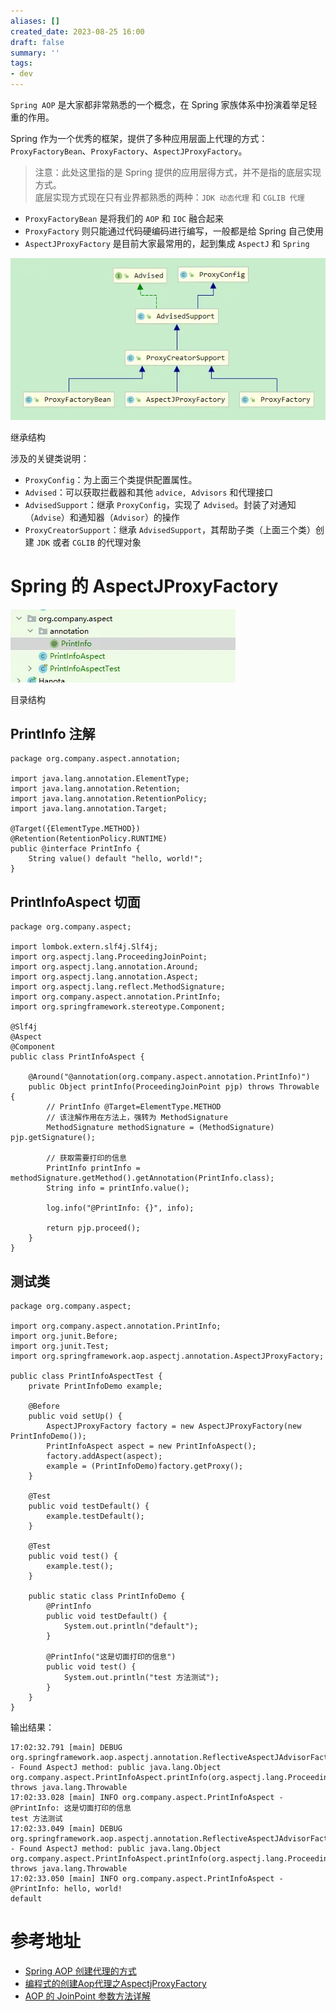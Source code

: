 ```yaml
---
aliases: []
created_date: 2023-08-25 16:00
draft: false
summary: ''
tags:
- dev
---
```


`Spring AOP` 是大家都非常熟悉的一个概念，在 Spring 家族体系中扮演着举足轻重的作用。

Spring 作为一个优秀的框架，提供了多种应用层面上代理的方式：`ProxyFactoryBean`、`ProxyFactory`、`AspectJProxyFactory`。

> 注意：此处这里指的是 Spring 提供的应用层得方式，并不是指的底层实现方式。  
> 底层实现方式现在只有业界都熟悉的两种：`JDK 动态代理` 和 `CGLIB 代理`

* `ProxyFactoryBean` 是将我们的 `AOP` 和 `IOC` 融合起来
* `ProxyFactory` 则只能通过代码硬编码进行编写，一般都是给 Spring 自己使用
* `AspectJProxyFactory` 是目前大家最常用的，起到集成 `AspectJ` 和 `Spring`

![|485](../../Attachments/1e8eda75aecec13e4b974723901aeefd_MD5.webp)

继承结构

涉及的关键类说明：

* `ProxyConfig`：为上面三个类提供配置属性。
* `Advised`：可以获取拦截器和其他 `advice, Advisors` 和代理接口
* `AdvisedSupport`：继承 `ProxyConfig`，实现了 `Advised`。封装了对通知（`Advise`）和通知器（`Advisor`）的操作
* `ProxyCreatorSupport`：继承 `AdvisedSupport`，其帮助子类（上面三个类）创建 `JDK` 或者 `CGLIB` 的代理对象

Spring 的 AspectJProxyFactory
========================

![525](../../Attachments/170c01e75b0d83cec79c0ac2f2a7bb26_MD5.webp)

目录结构

PrintInfo 注解
------------

```
package org.company.aspect.annotation;

import java.lang.annotation.ElementType;
import java.lang.annotation.Retention;
import java.lang.annotation.RetentionPolicy;
import java.lang.annotation.Target;

@Target({ElementType.METHOD})
@Retention(RetentionPolicy.RUNTIME)
public @interface PrintInfo {
    String value() default "hello, world!";
} 
```

PrintInfoAspect 切面
------------------

```
package org.company.aspect;

import lombok.extern.slf4j.Slf4j;
import org.aspectj.lang.ProceedingJoinPoint;
import org.aspectj.lang.annotation.Around;
import org.aspectj.lang.annotation.Aspect;
import org.aspectj.lang.reflect.MethodSignature;
import org.company.aspect.annotation.PrintInfo;
import org.springframework.stereotype.Component;

@Slf4j
@Aspect
@Component
public class PrintInfoAspect {

    @Around("@annotation(org.company.aspect.annotation.PrintInfo)")
    public Object printInfo(ProceedingJoinPoint pjp) throws Throwable {
        // PrintInfo @Target=ElementType.METHOD
        // 该注解作用在方法上，强转为 MethodSignature
        MethodSignature methodSignature = (MethodSignature) pjp.getSignature();

        // 获取需要打印的信息
        PrintInfo printInfo = methodSignature.getMethod().getAnnotation(PrintInfo.class);
        String info = printInfo.value();

        log.info("@PrintInfo: {}", info);

        return pjp.proceed();
    }
} 
```

测试类
---

```
package org.company.aspect;

import org.company.aspect.annotation.PrintInfo;
import org.junit.Before;
import org.junit.Test;
import org.springframework.aop.aspectj.annotation.AspectJProxyFactory;

public class PrintInfoAspectTest {
    private PrintInfoDemo example;

    @Before
    public void setUp() {
        AspectJProxyFactory factory = new AspectJProxyFactory(new PrintInfoDemo());
        PrintInfoAspect aspect = new PrintInfoAspect();
        factory.addAspect(aspect);
        example = (PrintInfoDemo)factory.getProxy();
    }

    @Test
    public void testDefault() {
        example.testDefault();
    }

    @Test
    public void test() {
        example.test();
    }

    public static class PrintInfoDemo {
        @PrintInfo
        public void testDefault() {
            System.out.println("default");
        }

        @PrintInfo("这是切面打印的信息")
        public void test() {
            System.out.println("test 方法测试");
        }
    }
} 
```

输出结果：

```
17:02:32.791 [main] DEBUG org.springframework.aop.aspectj.annotation.ReflectiveAspectJAdvisorFactory - Found AspectJ method: public java.lang.Object org.company.aspect.PrintInfoAspect.printInfo(org.aspectj.lang.ProceedingJoinPoint) throws java.lang.Throwable
17:02:33.028 [main] INFO org.company.aspect.PrintInfoAspect - @PrintInfo: 这是切面打印的信息
test 方法测试
17:02:33.049 [main] DEBUG org.springframework.aop.aspectj.annotation.ReflectiveAspectJAdvisorFactory - Found AspectJ method: public java.lang.Object org.company.aspect.PrintInfoAspect.printInfo(org.aspectj.lang.ProceedingJoinPoint) throws java.lang.Throwable
17:02:33.050 [main] INFO org.company.aspect.PrintInfoAspect - @PrintInfo: hello, world!
default 
```

参考地址
====

* [Spring AOP 创建代理的方式](https://links.jianshu.com/go?to=https%3A%2F%2Fcloud.tencent.com%2Fdeveloper%2Farticle%2F1497781)
* [编程式的创建Aop代理之AspectjProxyFactory](https://links.jianshu.com/go?to=https%3A%2F%2Fblog.csdn.net%2Felim168%2Farticle%2Fdetails%2F78377926)
* [AOP 的 JoinPoint 参数方法详解](https://links.jianshu.com/go?to=https%3A%2F%2Fjueee.github.io%2F2021%2F01%2F2021-01-05-AOP%25E7%259A%2584JoinPoint%25E5%258F%2582%25E6%2595%25B0%25E6%2596%25B9%25E6%25B3%2595%25E8%25AF%25A6%25E8%25A7%25A3%2F)